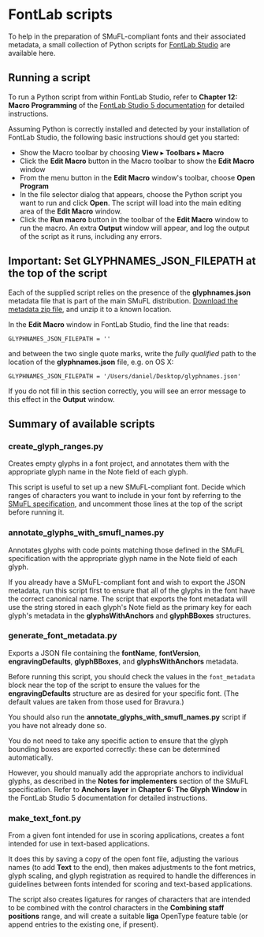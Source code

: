 # FontLab scripts
To help in the preparation of SMuFL-compliant fonts and their associated metadata, a small collection of Python scripts for [FontLab Studio](http://www.fontlab.com/font-editor/fontlab-studio/) are available here.

## Running a script
To run a Python script from within FontLab Studio, refer to **Chapter 12: Macro Programming** of the [FontLab Studio 5 documentation](http://www.fontlab.com/font-editor/fontlab-studio/download-fontlab-studio/) for detailed instructions.

Assuming Python is correctly installed and detected by your installation of FontLab Studio, the following basic instructions should get you started:

* Show the Macro toolbar by choosing **View** ▸ **Toolbars** ▸ **Macro**
* Click the **Edit Macro** button in the Macro toolbar to show the **Edit Macro** window
* From the menu button in the **Edit Macro** window's toolbar, choose **Open Program**
* In the file selector dialog that appears, choose the Python script you want to run and click **Open**. The script will load into the main editing area of the **Edit Macro** window.
* Click the **Run macro** button in the toolbar of the **Edit Macro** window to run the macro. An extra **Output** window will appear, and log the output of the script as it runs, including any errors.

## Important: Set GLYPHNAMES\_JSON\_FILEPATH at the top of the script
Each of the supplied script relies on the presence of the **glyphnames.json** metadata file that is part of the main SMuFL distribution. [Download the metadata zip file](http://www.smufl.org/download/), and unzip it to a known location.

In the **Edit Macro** window in FontLab Studio, find the line that reads:

```
GLYPHNAMES_JSON_FILEPATH = ''
```

and between the two single quote marks, write the *fully qualified* path to the location of the **glyphnames.json** file, e.g. on OS X:

```
GLYPHNAMES_JSON_FILEPATH = '/Users/daniel/Desktop/glyphnames.json'
```

If you do not fill in this section correctly, you will see an error message to this effect in the **Output** window.

## Summary of available scripts

### create_glyph_ranges.py
Creates empty glyphs in a font project, and annotates them with the appropriate glyph name in the Note field of each glyph.

This script is useful to set up a new SMuFL-compliant font. Decide which ranges of characters you want to include in your font by referring to the [SMuFL specification](http://www.smufl.org/browse), and uncomment those lines at the top of the script before running it.

### annotate_glyphs_with_smufl_names.py
Annotates glyphs with code points matching those defined in the SMuFL specification with the appropriate glyph name in the Note field of each glyph.

If you already have a SMuFL-compliant font and wish to export the JSON metadata, run this script first to ensure that all of the glyphs in the font have the correct canonical name. The script that exports the font metadata will use the string stored in each glyph's Note field as the primary key for each glyph's metadata in the **glyphsWithAnchors** and **glyphBBoxes** structures.

### generate_font_metadata.py
Exports a JSON file containing the **fontName**, **fontVersion**, **engravingDefaults**, **glyphBBoxes**, and **glyphsWithAnchors** metadata.

Before running this script, you should check the values in the `font_metadata` block near the top of the script to ensure the values for the **engravingDefaults** structure are as desired for your specific font. (The default values are taken from those used for Bravura.)

You should also run the **annotate_glyphs_with_smufl_names.py** script if you have not already done so.

You do not need to take any specific action to ensure that the glyph bounding boxes are exported correctly: these can be determined automatically.

However, you should manually add the appropriate anchors to individual glyphs, as described in the **Notes for implementers** section of the SMuFL specification. Refer to **Anchors layer** in **Chapter 6: The Glyph Window** in the FontLab Studio 5 documentation for detailed instructions.

### make_text_font.py
From a given font intended for use in scoring applications, creates a font intended for use in text-based applications.

It does this by saving a copy of the open font file, adjusting the various names (to add **Text** to the end), then makes adjustments to the font metrics, glyph scaling, and glyph registration as required to handle the differences in guidelines between fonts intended for scoring and text-based applications.

The script also creates ligatures for ranges of characters that are intended to be combined with the control characters in the **Combining staff positions** range, and will create a suitable **liga** OpenType feature table (or append entries to the existing one, if present).
